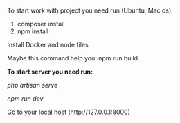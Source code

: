 
\
To start work with project you need run (Ubuntu, Mac os):
1. composer install
2. npm install

Install Docker and node files

Maybe this command help you: npm run build

**To start server you need run:**

_php artisan serve_

_npm run dev_

Go to your local host
(http://127.0.0.1:8000)
